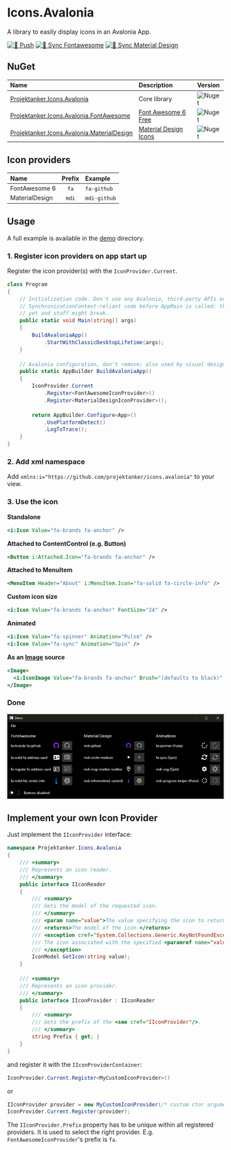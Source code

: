# Icons.Avalonia
A library to easily display icons in an Avalonia App.

[![🚀 Push](https://github.com/Projektanker/Icons.Avalonia/actions/workflows/push.yml/badge.svg)](https://github.com/Projektanker/Icons.Avalonia/actions/workflows/push.yml)
[![🔄 Sync Fontawesome](https://github.com/Projektanker/Icons.Avalonia/actions/workflows/sync-fontawesome.yml/badge.svg)](https://github.com/Projektanker/Icons.Avalonia/actions/workflows/sync-fontawesome.yml)
[![🔄 Sync Material Design](https://github.com/Projektanker/Icons.Avalonia/actions/workflows/sync-materialdesign.yml/badge.svg)](https://github.com/Projektanker/Icons.Avalonia/actions/workflows/sync-materialdesign.yml)

## NuGet
| Name | Description | Version |
|:-|:-|:-|
| [Projektanker.Icons.Avalonia](https://www.nuget.org/packages/Projektanker.Icons.Avalonia/) | Core library | ![Nuget](https://badgen.net/nuget/v/Projektanker.Icons.Avalonia) |
| [Projektanker.Icons.Avalonia.FontAwesome](https://www.nuget.org/packages/Projektanker.Icons.Avalonia.FontAwesome/) | [Font Awesome 6 Free](https://fontawesome.com) | ![Nuget](https://badgen.net/nuget/v/Projektanker.Icons.Avalonia.FontAwesome) |
| [Projektanker.Icons.Avalonia.MaterialDesign](https://www.nuget.org/packages/Projektanker.Icons.Avalonia.MaterialDesign/) | [Material Design Icons](https://materialdesignicons.com/) | ![Nuget](https://badgen.net/nuget/v/Projektanker.Icons.Avalonia.MaterialDesign) |

## Icon providers
| Name | Prefix | Example|
|:-|:-:|:-|
|FontAwesome 6| `fa` | `fa-github`
|MaterialDesign| `mdi` | `mdi-github`
## Usage
A full example is available in the [demo](demo) directory.

### 1. Register icon providers on app start up
Register the icon provider(s) with the `IconProvider.Current`.
```csharp
class Program
{
    // Initialization code. Don't use any Avalonia, third-party APIs or any
    // SynchronizationContext-reliant code before AppMain is called: things aren't initialized
    // yet and stuff might break.
    public static void Main(string[] args)
    {
        BuildAvaloniaApp()
            .StartWithClassicDesktopLifetime(args);
    }

    // Avalonia configuration, don't remove; also used by visual designer.
    public static AppBuilder BuildAvaloniaApp()
    {
        IconProvider.Current
            .Register<FontAwesomeIconProvider>()
            .Register<MaterialDesignIconProvider>();

        return AppBuilder.Configure<App>()
            .UsePlatformDetect()
            .LogToTrace();
    }
}
```

### 2. Add xml namespace

Add `xmlns:i="https://github.com/projektanker/icons.avalonia"` to your view.

### 3. Use the icon

**Standalone**
```xml
<i:Icon Value="fa-brands fa-anchor" />
```

**Attached to ContentControl (e.g. Button)**
```xml
<Button i:Attached.Icon="fa-brands fa-anchor" />
```

**Attached to MenuItem**
```xml
<MenuItem Header="About" i:MenuItem.Icon="fa-solid fa-circle-info" />
```

**Custom icon size**  
```xml
<i:Icon Value="fa-brands fa-anchor" FontSize="24" />
```

**Animated**  
```xml
<i:Icon Value="fa-spinner" Animation="Pulse" />
<i:Icon Value="fa-sync" Animation="Spin" />
```

**As an [Image](https://docs.avaloniaui.net/docs/reference/controls/image) source**
```xml
<Image>
  <i:IconImage Value="fa-brands fa-anchor" Brush="(defaults to black)" />
</Image>
```

### Done

![Screenshot](/resources/demo.png?raw=true)

## Implement your own Icon Provider
Just implement the `IIconProvider` interface:
```csharp
namespace Projektanker.Icons.Avalonia
{
    /// <summary>
    /// Represents an icon reader.
    /// </summary>
    public interface IIconReader
    {
        /// <summary>
        /// Gets the model of the requested icon.
        /// </summary>
        /// <param name="value">The value specifying the icon to return it's model from.</param>
        /// <returns>The model of the icon.</returns>
        /// <exception cref="System.Collections.Generic.KeyNotFoundException">
        /// The icon associated with the specified <paramref name="value"/> does not exists.
        /// </exception>
        IconModel GetIcon(string value);
    }

    /// <summary>
    /// Represents an icon provider.
    /// </summary>
    public interface IIconProvider : IIconReader
    {
        /// <summary>
        /// Gets the prefix of the <see cref="IIconProvider"/>.
        /// </summary>
        string Prefix { get; }
    }
}
```
and register it with the `IIconProviderContainer`:
```csharp
IconProvider.Current.Register<MyCustomIconProvider>()
```
or
```csharp
IIconProvider provider = new MyCustomIconProvider(/* custom ctor arguments */);
IconProvider.Current.Register(provider);
```

The `IIconProvider.Prefix` property has to be unique within all registered providers. It is used to select the right provider. E.g. `FontAwesomeIconProvider`'s prefix is `fa`.
